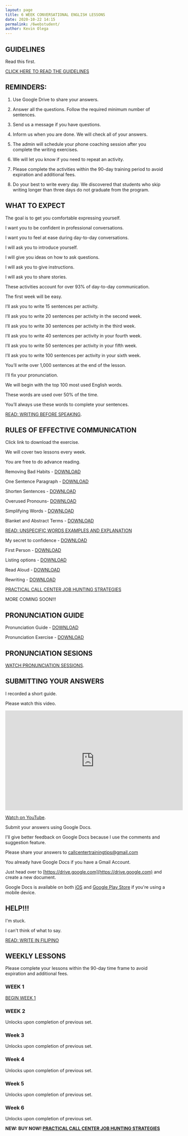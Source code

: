 ```yaml
--- 
layout: page
title: 6 WEEK CONVERSATIONAL ENGLISH LESSONS
date: 2020-10-22 14:15
permalink: /6webstudent/ 
author: Kevin Olega 
--- 
```

## GUIDELINES

Read this first.

[CLICK HERE TO READ THE GUIDELINES](https://callcentertrainingtips.com/6webguide)

## REMINDERS:

1. Use Google Drive to share your answers.

2. Answer all the questions. Follow the required minimum number of sentences.

3. Send us a message if you have questions.

4. Inform us when you are done. We will check all of your answers.

5. The admin will schedule your phone coaching session after you complete the writing exercises.

6. We will let you know if you need to repeat an activity.

7. Please complete the activities within the 90-day training period to avoid expiration and additional fees.

8. Do your best to write every day. We discovered that students who skip writing longer than three days do not graduate from the program.

## WHAT TO EXPECT

The goal is to get you comfortable expressing yourself.

I want you to be confident in professional conversations.

I want you to feel at ease during day-to-day conversations.

I will ask you to introduce yourself.

I will give you ideas on how to ask questions.

I will ask you to give instructions.

I will ask you to share stories.

These activities account for over 93% of day-to-day communication.

The first week will be easy.

I’ll ask you to write 15 sentences per activity.

I’ll ask you to write 20 sentences per activity in the second week.

I’ll ask you to write 30 sentences per activity in the third week.

I’ll ask you to write 40 sentences per activity in your fourth week.

I’ll ask you to write 50 sentences per activity in your fifth week.

I’ll ask you to write 100 sentences per activity in your sixth week.

You’ll write over 1,000 sentences at the end of the lesson.

I’ll fix your pronunciation.

We will begin with the top 100 most used English words.

These words are used over 50% of the time.

You’ll always use these words to complete your sentences.

[READ: WRITING BEFORE SPEAKING](https://drive.google.com/file/d/1pOn2YAtoBk5xtdly-KDHGnzBrx2f_ZAr/view?usp=sharing).

## RULES OF EFFECTIVE COMMUNICATION

Click link to download the exercise.

We will cover two lessons every week.

You are free to do advance reading.

Removing Bad Habits - [DOWNLOAD](https://drive.google.com/file/d/1EolrQN644nNWg49d5ifHa4E1LG_EYTzm/view?usp=sharing)

One Sentence Paragraph - [DOWNLOAD](https://drive.google.com/file/d/1dfNBxg9T17yKpS8CO4RB_4A9LlISxIuZ/view?usp=sharing)

Shorten Sentences - [DOWNLOAD](https://drive.google.com/file/d/1ACz08BLtYML_BSQ6tiNP0ECr8Gm38820/view?usp=sharing)

Overused Pronouns- [DOWNLOAD](https://drive.google.com/file/d/1cFWKbH6TpJXOpk52bjg9pl8YPcQ-u1Af/view?usp=sharing)

Simplifying Words - [DOWNLOAD](https://docs.google.com/document/d/1bOLOtZpwWOpEmtAq8B8fFxihewwB5rqVP0Eu9R7NMv4/edit?usp=sharing)

Blanket and Abstract Terms - [DOWNLOAD](https://drive.google.com/file/d/1Ki_TAVvz0DCoSAStBG8nujax7HybfS3w/view?usp=sharing)

[READ: UNSPECIFIC WORDS EXAMPLES AND EXPLANATION](https://callcentertrainingtips.com/specific-samples/)

My secret to confidence - [DOWNLOAD](https://callcentertrainingtips.com/confident/)

First Person - [DOWNLOAD](https://drive.google.com/file/d/1XR0xioNOvTCuW3iyVOCpCR4bTAXezYRB/view?usp=sharing)

Listing options - [DOWNLOAD](https://drive.google.com/file/d/1AGB_xqVvqe7BJvNmSwmwQ2iczkjOGSBP/view?usp=sharing)

Read Aloud - [DOWNLOAD](https://drive.google.com/file/d/19Qv1J5KBjcX1X2TxeQaBkcsM7KcEtBTU/view?usp=sharing)

Rewriting - [DOWNLOAD](https://drive.google.com/file/d/1VIsl4-XbYrYeJBGWgEx3RM4LF1KTh79n/view?usp=sharing)

[PRACTICAL CALL CENTER JOB HUNTING STRATEGIES](https://callcentertrainingtips.com/shy-book)

MORE COMING SOON!!!

## PRONUNCIATION GUIDE

Pronunciation Guide - [DOWNLOAD](https://drive.google.com/file/d/150XzfiT9zqdtOFrOs3LibsOZYoOas-4d/view?usp=sharing)

Pronunciation Exercise - [DOWNLOAD](https://drive.google.com/file/d/1AsquodvWoo3UGMuKA1jUiRbHGrYCgQWV/view?usp=sharing)

## PRONUNCIATION SESIONS

[WATCH PRONUNCIATION SESSIONS](https://callcentertrainingtips.com/pronunciation).

## SUBMITTING YOUR ANSWERS

I recorded a short guide.

Please watch this video.

<iframe width="560" height="315" src="https://www.youtube.com/embed/1OSLCxKX11U" frameborder="0" allow="accelerometer; autoplay; clipboard-write; encrypted-media; gyroscope; picture-in-picture" allowfullscreen></iframe>

[Watch on YouTube](https://youtu.be/1OSLCxKX11U).

Submit your answers using Google Docs.

I'll give better feedback on Google Docs because I use the comments and suggestion feature.

Please share your answers to callcentertrainingtips@gmail.com

You already have Google Docs if you have a Gmail Account.

Just head over to [https://drive.google.com](https://drive.google.com) and create a new document.

Google Docs is available on both [iOS](https://apps.apple.com/us/app/google-docs-sync-edit-share/id842842640) and [Google Play Store](https://play.google.com/store/apps/details?id=com.google.android.apps.docs.editors.docs&hl=en&gl=US) if you're using a mobile device.

## HELP!!!

I'm stuck. 

I can't think of what to say.

[READ: WRITE IN FILIPINO](https://drive.google.com/file/d/117PCpIl0PBJVGHSkKuraTfDrV9vwFQSS/view?usp=sharing)


## WEEKLY LESSONS

Please complete your lessons within the 90-day time frame to avoid expiration and additional fees.

### WEEK 1

<a href="https://callcentertrainingtips.com/6webw1-hatch/" class="button focus">BEGIN WEEK 1</a>

### WEEK 2

Unlocks upon completion of previous set.

### Week 3

Unlocks upon completion of previous set.

### Week 4

Unlocks upon completion of previous set.

### Week 5

Unlocks upon completion of previous set.

### Week 6

Unlocks upon completion of previous set.

**NEW: BUY NOW! [PRACTICAL CALL CENTER JOB HUNTING STRATEGIES](https://callcentertrainingtips.com/shy-book)**


